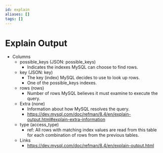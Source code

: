 ```yaml
---
id: explain
aliases: []
tags: []
---
```

# Explain Output
- Columns
    - possible_keys (JSON: possible_keys)
        - Indicates the indexes MySQL can choose to find rows.
    - key (JSON: key)
        - The key (index) MySQL decides to use to look up rows.
        - One of the possible_keys indexes.
    - rows (rows)
        - Number of rows MySQL believes it must examine to execute the query.
    - Extra (none)
        - Information about how MySQL resolves the query.
        - https://dev.mysql.com/doc/refman/8.4/en/explain-output.html#explain-extra-information
    - type (access_type)
        - ref: All rows with matching index values are read from this table for each combination of rows from the previous tables.
    - Links
        - https://dev.mysql.com/doc/refman/8.4/en/explain-output.html
